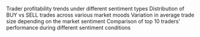 Trader profitability trends under different sentiment types
Distribution of BUY vs SELL trades across various market moods
Variation in average trade size depending on the market sentiment
Comparison of top 10 traders’ performance during different sentiment conditions

